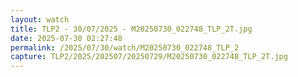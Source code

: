 ```yaml
---
layout: watch
title: TLP2 - 30/07/2025 - M20250730_022748_TLP_2T.jpg
date: 2025-07-30 02:27:48
permalink: /2025/07/30/watch/M20250730_022748_TLP_2
capture: TLP2/2025/202507/20250729/M20250730_022748_TLP_2T.jpg
---
```

